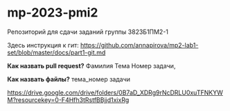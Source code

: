 # mp-2023-pmi2
Репозиторий для сдачи заданий группы 3823Б1ПМ2-1

Здесь инструкция к гит:
https://github.com/annapirova/mp2-lab1-set/blob/master/docs/part1-git.md

__Как назвать pull request?__
Фамилия Тема Номер задачи, 

__Как назвать файлы?__
тема_номер задачи


https://drive.google.com/drive/folders/0B7aD_XDRg9rNcDRLU0xuTFNKYWM?resourcekey=0-F4Hfh3tRstfBBjjd1xixRg